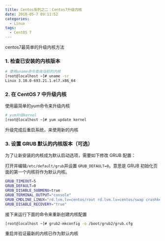 ```yaml
---
title: Centos系列之二：Centos7升级内核
date: 2018-05-7 09:11:52
categories:
  - Linux
tags:
  - CentOS 7
---
```

centos7最简单的升级内核方法

<!-- more -->

### 1. 检查已安装的内核版本
```bash
# 使用uname命令查询当前的内核
[root@localhost ~]# uname -sr
Linux 3.10.0-693.21.1.el7.x86_64
```
### 2. 在 CentOS 7 中升级内核
使用最简单的yum命令来升级内核
```bash
# yum升级kernel
[root@localhost ~]# yum update kernel
```
升级完成后重启系统，来使用新的内核
### 3. 设置 GRUB 默认的内核版本（可选）
为了让新安装的内核成为默认启动选项，需要如下修改 GRUB 配置：

打开并编辑`/etc/default/grub`并设置 `GRUB_DEFAULT=0`。意思是 GRUB 初始化页面的第一个内核将作为默认内核。
```bash
GRUB_TIMEOUT=5
GRUB_DEFAULT=0
GRUB_DISABLE_SUBMENU=true
GRUB_TERMINAL_OUTPUT="console"
GRUB_CMDLINE_LINUX="rd.lvm.lv=centos/root rd.lvm.lv=centos/swap crashkernel=auto rhgb quiet"
GRUB_DISABLE_RECOVERY="true"
```
接下来运行下面的命令来重新创建内核配置
```bash
[root@localhost ~]# grub2-mkconfig -o /boot/grub2/grub.cfg
```
重启并验证最新的内核已作为默认内核